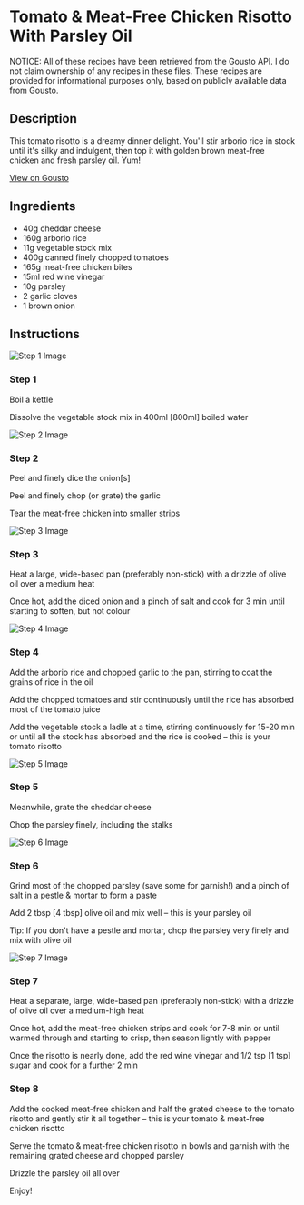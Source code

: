 # Tomato & Meat-Free Chicken Risotto With Parsley Oil

NOTICE: All of these recipes have been retrieved from the Gousto API. I do not claim ownership of any recipes in these files. These recipes are provided for informational purposes only, based on publicly available data from Gousto.

## Description

This tomato risotto is a dreamy dinner delight. You'll stir arborio rice in stock until it's silky and indulgent, then top it with golden brown meat-free chicken and fresh parsley oil. Yum!

[View on Gousto](https://www.gousto.co.uk/recipes/cookbook/tomato-meat-free-chicken-risotto-with-basil-oil)

## Ingredients

- 40g cheddar cheese
- 160g arborio rice
- 11g vegetable stock mix
- 400g canned finely chopped tomatoes
- 165g meat-free chicken bites
- 15ml red wine vinegar
- 10g parsley
- 2 garlic cloves
- 1 brown onion

## Instructions

![Step 1 Image](https://production-media.gousto.co.uk/cms/recipe-step-image/step-1-1599748414335-x200.jpg)

### Step 1

Boil a kettle

Dissolve the vegetable stock mix in 400ml <span class="text-danger">[800ml]</span> boiled water

![Step 2 Image](https://production-media.gousto.co.uk/cms/recipe-step-image/Step-2-1599748419800-x200.jpg)

### Step 2

Peel and finely dice the onion<span class="text-danger">[s]</span>

Peel and finely chop (or grate) the garlic

Tear the meat-free chicken into smaller strips

![Step 3 Image](https://production-media.gousto.co.uk/cms/recipe-step-image/step-3-1599748433200-x200.jpg)

### Step 3

Heat a large, wide-based pan (preferably non-stick) with a drizzle of olive oil over a medium heat

Once hot, add the diced onion and a pinch of salt and cook for 3 min until starting to soften, but not colour

![Step 4 Image](https://production-media.gousto.co.uk/cms/recipe-step-image/step-4-1599748442969-x200.jpg)

### Step 4

Add the arborio rice and chopped garlic to the pan, stirring to coat the grains of rice in the oil

Add the chopped tomatoes and stir continuously until the rice has absorbed most of the tomato juice

Add the vegetable stock a ladle at a time, stirring continuously for 15-20 min or until all the stock has absorbed and the rice is cooked – this is your tomato risotto

![Step 5 Image](https://production-media.gousto.co.uk/cms/recipe-step-image/step-5-1599748451551-x200.jpg)

### Step 5

Meanwhile, grate the cheddar cheese

Chop the parsley finely, including the stalks

![Step 6 Image](https://production-media.gousto.co.uk/cms/recipe-step-image/step-6-1599748459088-x200.jpg)

### Step 6

Grind most of the chopped parsley (save some for garnish!) and a pinch of salt in a pestle & mortar to form a paste

Add 2 tbsp<span class="text-danger"> [4 tbsp]</span> olive oil and mix well – this is your parsley oil

Tip: If you don't have a pestle and mortar, chop the parsley very finely and mix with olive oil

![Step 7 Image](https://production-media.gousto.co.uk/cms/recipe-step-image/Step-7-1599748478466-x200.jpg)

### Step 7

Heat a separate, large, wide-based pan (preferably non-stick) with a drizzle of olive oil over a medium-high heat

Once hot, add the meat-free chicken strips and cook for 7-8 min or until warmed through and starting to crisp, then season lightly with pepper

Once the risotto is nearly done, add the red wine vinegar and 1/2 tsp <span class="text-danger">[1 tsp]</span> sugar and cook for a further 2 min

### Step 8

Add the cooked meat-free chicken and half the grated cheese to the tomato risotto and gently stir it all together – this is your tomato & meat-free chicken risotto

Serve the tomato & meat-free chicken risotto in bowls and garnish with the remaining grated cheese and chopped parsley

Drizzle the parsley oil all over

Enjoy!

